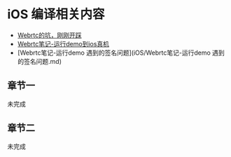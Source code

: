 # iOS 编译相关内容


* [Webrtc的坑，刚刚开踩](iOS/webrtc的坑，刚刚开踩.md)
* [Webrtc笔记-运行demo到ios真机](iOS/Webrtc笔记-运行demo到ios真机.md)
* [Webrtc笔记-运行demo 遇到的签名问题](iOS/Webrtc笔记-运行demo 遇到的签名问题.md)


## 章节一

未完成

## 章节二

未完成

